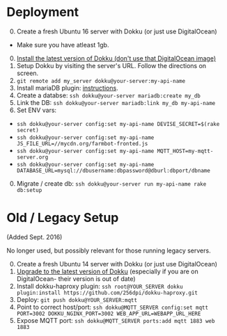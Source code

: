
# Deployment

0. Create a fresh Ubuntu 16 server with Dokku (or just use DigitalOcean)
  * Make sure you have atleast 1gb.
0. [Install the latest version of Dokku (don't use that DigitalOcean image)](https://github.com/dokku/dokku#installing)
0. Setup Dokku by visiting the server's URL. Follow the directions on screen.
0. `git remote add my_server dokku@your-server:my-api-name`
0. Install mariaDB plugin: [instructions](https://github.com/dokku/dokku-mariadb).
0. Create a databse: `ssh dokku@your-server mariadb:create my_db`
0. Link the DB: `ssh dokku@your-server mariadb:link my_db my-api-name`
0. Set ENV vars:
  * `ssh dokku@your-server config:set my-api-name DEVISE_SECRET=$(rake secret)`
  * `ssh dokku@your-server config:set my-api-name JS_FILE_URL=//mycdn.org/farmbot-fronted.js`
  * `ssh dokku@your-server config:set my-api-name MQTT_HOST=my-mqtt-server.org`
  * `ssh dokku@your-server config:set my-api-name DATABASE_URL=mysql://dbusername:dbpassword@dburl:dbport/dbname`
0. Migrate / create db: `ssh dokku@your-server run my-api-name rake db:setup`

# Old / Legacy Setup

(Added Sept. 2016)

No longer used, but possibly relevant for those running legacy servers.

0. Create a fresh Ubuntu 14 server with Dokku (or just use DigitalOcean)
0. [Upgrade to the latest version of Dokku](https://github.com/dokku/dokku/blob/master/docs/upgrading.md) (especially if you are on DigitalOcean- their version is out of date)
0. Install dokku-haproxy plugin: `ssh root@YOUR_SERVER dokku plugin:install https://github.com/256dpi/dokku-haproxy.git`
0. Deploy: `git push dokku@YOUR_SERVER:mqtt`
0. Point to correct host/port: `ssh dokku@MQTT_SERVER config:set mqtt PORT=3002 DOKKU_NGINX_PORT=3002 WEB_APP_URL=WEBAPP_URL_HERE`
0. Expose MQTT port: `ssh dokku@MQTT_SERVER ports:add mqtt 1883 web 1883`

